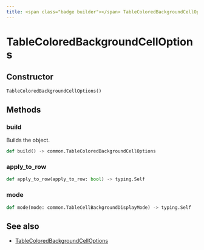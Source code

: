 ```yaml
---
title: <span class="badge builder"></span> TableColoredBackgroundCellOptions
---
```

# <span class="badge builder"></span> TableColoredBackgroundCellOptions

## Constructor

```python
TableColoredBackgroundCellOptions()
```
## Methods

### <span class="badge object-method"></span> build

Builds the object.

```python
def build() -> common.TableColoredBackgroundCellOptions
```

### <span class="badge object-method"></span> apply_to_row

```python
def apply_to_row(apply_to_row: bool) -> typing.Self
```

### <span class="badge object-method"></span> mode

```python
def mode(mode: common.TableCellBackgroundDisplayMode) -> typing.Self
```

## See also

 * <span class="badge object-type-class"></span> [TableColoredBackgroundCellOptions](./object-TableColoredBackgroundCellOptions.md)
